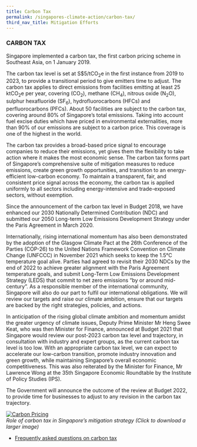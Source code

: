 ```yaml
---
title: Carbon Tax
permalink: /singapores-climate-action/carbon-tax/
third_nav_title: Mitigation Efforts
---
```

### CARBON TAX

Singapore implemented a carbon tax, the first carbon pricing scheme in Southeast Asia, on 1 January 2019. 

The carbon tax level is set at S$5/tCO<sub>2</sub>e in the first instance from 2019 to 2023, to provide a transitional period to give emitters time to adjust. The carbon tax applies to direct emissions from facilities emitting at least 25 ktCO<sub>2</sub>e per year, covering (CO<sub>2</sub>), methane (CH<sub>4</sub>), nitrous oxide (N<sub>2</sub>O), sulphur hexafluoride (SF<sub>6</sub>), hydrofluorocarbons (HFCs) and perfluorocarbons (PFCs). About 50 facilities are subject to the carbon tax, covering around 80% of Singapore’s total emissions. Taking into account fuel excise duties which have priced in environmental externalities, more than 90% of our emissions are subject to a carbon price. This coverage is one of the highest in the world. 

The carbon tax provides a broad-based price signal to encourage companies to reduce their emissions, yet gives them the flexibility to take action where it makes the most economic sense. The carbon tax forms part of Singapore’s comprehensive suite of mitigation measures to reduce emissions, create green growth opportunities, and transition to an energy-efficient low-carbon economy. To maintain a transparent, fair, and consistent price signal across the economy, the carbon tax is applied uniformly to all sectors including energy-intensive and trade-exposed sectors, without exemption.

Since the announcement of the carbon tax level in Budget 2018, we have enhanced our 2030 Nationally Determined Contribution (NDC) and submitted our 2050 Long-term Low Emissions Development Strategy under the Paris Agreement in March 2020.

 Internationally, rising international momentum has also been demonstrated by the adoption of the Glasgow Climate Pact at the 26th Conference of the Parties (COP-26) to the United Nations Framework Convention on Climate Change (UNFCCC) in November 2021 which seeks to keep the 1.5°C temperature goal alive. Parties had agreed to revisit their 2030 NDCs by the end of 2022 to achieve greater alignment with the Paris Agreement temperature goals, and submit Long-Term Low Emissions Development Strategy (LEDS) that commit to net zero emissions “by or around mid-century”. As a responsible member of the international community, Singapore will also do our part to fulfil our international obligations. We will review our targets and raise our climate ambition, ensure that our targets are backed by the right strategies, policies, and actions.
  
In anticipation of the rising global climate ambition and momentum amidst the greater urgency of climate issues, Deputy Prime Minister Mr Heng Swee Keat, who was then Minister for Finance, announced at Budget 2021 that Singapore would review our post-2023 carbon tax level and trajectory, in consultation with industry and expert groups, as the current carbon tax level is too low. With an appropriate carbon tax level, we can expect to accelerate our low-carbon transition, promote industry innovation and green growth, while maintaining Singapore’s overall economic competitiveness. This was also reiterated by the Minister for Finance, Mr Lawrence Wong at the 35th Singapore Economic Roundtable by the Institute of Policy Studies (IPS).
  
The Government will announce the outcome of the review at Budget 2022, to provide time for businesses to adjust to any revision in the carbon tax trajectory.

<a href="/files/docs/default-source/default-document-library/how-a-carbon-tax-works.pdf" target="_blank">![Carbon Pricing](/images/carbon-pricing.png "Carbon Pricing")</a>  
*Role of carbon tax in Singapore’s mitigation strategy (Click to download a larger image)*

* [<a href="/faqs/carbon-tax/" target="_blank">Frequently asked questions on carbon tax</a>](/faqs/carbon-tax/)